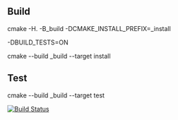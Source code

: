 ## Build
cmake -H. -B_build -DCMAKE_INSTALL_PREFIX=_install

-DBUILD_TESTS=ON


cmake --build _build --target install
## Test
cmake --build _build --target test

[![Build Status](https://travis-ci.org/niko-2112/suptertask.svg?branch=master)](https://travis-ci.org/niko-2112/suptertask)